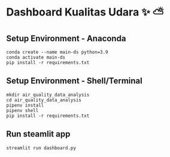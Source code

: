 # Dashboard Kualitas Udara ✨ ⛅

## Setup Environment - Anaconda
```
conda create --name main-ds python=3.9
conda activate main-ds
pip install -r requirements.txt
```

## Setup Environment - Shell/Terminal
```
mkdir air_quality_data_analysis
cd air_quality_data_analysis
pipenv install
pipenv shell
pip install -r requirements.txt
```

## Run steamlit app
```
streamlit run dashboard.py
```